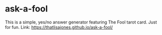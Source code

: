 # ask-a-fool

This is a simple, yes/no answer generator featuring The Fool tarot card. Just for fun.
Link: https://thatlisajones.github.io/ask-a-fool/
